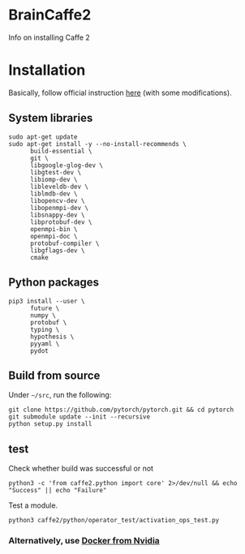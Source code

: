 # BrainCaffe2
Info on installing Caffe 2

# Installation
Basically, follow official instruction [here](https://caffe2.ai/docs/getting-started.html?platform=mac&configuration=prebuilt) (with some modifications).

## System libraries

```
sudo apt-get update
sudo apt-get install -y --no-install-recommends \
      build-essential \
      git \
      libgoogle-glog-dev \
      libgtest-dev \
      libiomp-dev \
      libleveldb-dev \
      liblmdb-dev \
      libopencv-dev \
      libopenmpi-dev \
      libsnappy-dev \
      libprotobuf-dev \
      openmpi-bin \
      openmpi-doc \
      protobuf-compiler \
      libgflags-dev \
      cmake
```

## Python packages

```
pip3 install --user \
      future \
      numpy \
      protobuf \
      typing \
      hypothesis \
      pyyaml \
      pydot
```
## Build from source
Under `~/src`, run the following:
```
git clone https://github.com/pytorch/pytorch.git && cd pytorch
git submodule update --init --recursive
python setup.py install
```

## test 
Check whether build was successful or not
```
python3 -c 'from caffe2.python import core' 2>/dev/null && echo "Success" || echo "Failure"
```

Test a module.
```
python3 caffe2/python/operator_test/activation_ops_test.py
```




### Alternatively, use [Docker from Nvidia](https://docs.nvidia.com/deeplearning/dgx/caffe2-release-notes/rel_18.08.html#rel_18.08)
